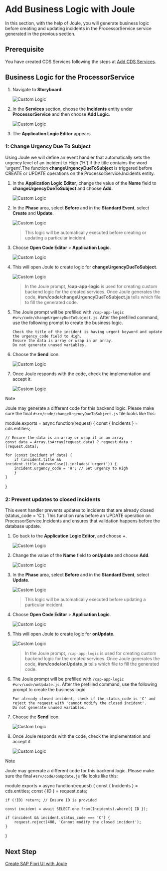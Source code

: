 # Add Business Logic with Joule

In this section, with the help of Joule, you will generate business logic before creating and updating incidents in the ProcessorService service generated in the previous section.

## Prerequisite

You have created CDS Services following the steps at [Add CDS Services](generate-service.md).

## Business Logic for the ProcessorService

1. Navigate to **Storyboard**.

    ![Custom Logic](../images/custom-logic/storyboard.png)

2. In the **Services** section, choose the **Incidents** entity under **ProcessorService** and then choose **Add Logic**.

    ![Custom Logic](../images/custom-logic/add_logic_click.png)

3. The **Application Logic Editor** appears.

### 1: Change Urgency Due To Subject
Using Joule we will define an event handler that automatically sets the urgency level of an incident to High ('H') if the title contains the word 'urgent'.The function **changeUrgencyDueToSubject** is triggered before CREATE or UPDATE operations on the ProcessorService.Incidents entity. 
1. In the **Application Logic Editor**, change the value of the **Name** field to **changeUrgencyDueToSubject** and choose **Add**.

    ![Custom Logic](../images/custom-logic/logic1_name.png)

2. In the **Phase** area, select **Before** and in the **Standard Event**, select **Create** and **Update**.

    ![Custom Logic](../images/custom-logic/logic1_phase.png)

    > This logic will be automatically executed before creating or updating a particular incident.

3. Choose **Open Code Editor** > **Application Logic**.

    ![Custom Logic](../images/custom-logic/logic1_openeditor.png)

4. This will open Joule to create logic for **changeUrgencyDueToSubject**.

    ![Custom Logic](../images/custom-logic/logic1_joulestart.png)

    > In the Joule prompt, **/cap-app-logic** is used for creating custom backend logic for the created services. Once Joule generates the code, **#srv/code/changeUrgencyDueToSubject.js** tells which file to fill the generated code.

5. The Joule prompt will be prefilled with `/cap-app-logic #srv/code/changeUrgencyDueToSubject.js`. After the prefilled command, use the following prompt to create the business logic.

    ```
    Check the title of the incident is having urgent keyword and update the urgency_code field to High.
    Ensure the data is array or wrap in an array.
    Do not generate unused variables.
    ```
    
6. Choose the **Send** icon.

    ![Custom Logic](../images/newprompts/logic1.png)

7. Once Joule responds with the code, check the implementation and accept it. 

    ![Custom Logic](../images/custom-logic/logic1_code.png)

> [!Note]
> Joule may generate a different code for this backend logic. Please make sure the final `#srv/code/changeUrgencyDueToSubject.js` file looks like this: 


module.exports = async function(request) {
    const { Incidents } = cds.entities;
    
    // Ensure the data is an array or wrap it in an array
    const data = Array.isArray(request.data) ? request.data : [request.data];

    for (const incident of data) {
        if (incident.title && incident.title.toLowerCase().includes('urgent')) {
        incident.urgency_code = 'H'; // Set urgency to High
        }
    }
}


### 2: Prevent updates to closed incidents
This event handler prevents updates to incidents that are already closed (status_code = 'C'). This function runs before an UPDATE operation on ProcessorService.Incidents and ensures that validation happens before the database update.

1. Go back to the **Application Logic Editor**, and choose **+**.

    ![Custom Logic](../images/custom-logic/logic2_openeditor.png)

2. Change the value of the **Name** field to **onUpdate** and choose **Add**.

    ![Custom Logic](../images/custom-logic/logic2_name.png)

3. In the **Phase** area, select **Before** and in the **Standard Event**, select **Update**.

    ![Custom Logic](../images/custom-logic/logic2_phase.png)

    > This logic will be automatically executed before updating a particular incident.

4. Choose **Open Code Editor** > **Application Logic**.

    ![Custom Logic](../images/custom-logic/logic2_logic.png)

5. This will open Joule to create logic for **onUpdate**.

    ![Custom Logic](../images/custom-logic/logic2_joulestart.png)

    > In the Joule prompt, `/cap-app-logic` is used for creating custom backend logic for the created services. Once Joule generates the code, **#srv/code/onUpdate.js** tells which file to fill the generated code.

6. The Joule prompt will be prefilled with `/cap-app-logic #srv/code/onUpdate.js`. After the prefilled command, use the following prompt to create the business logic.

    ```
    For already closed incident, check if the status_code is 'C' and reject the request with 'cannot modify the closed incident'. 
    Do not generate unused variables.
    ```
    
7. Choose the **Send** icon.

    ![Custom Logic](../images/newprompts/logic2.png)

8. Once Joule responds with the code, check the implementation and accept it. 

    ![Custom Logic](../images/custom-logic/logic2_code.png)

> [!Note]
> Joule may generate a different code for this backend logic. Please make sure the final `#srv/code/onUpdate.js` file looks like this: 

module.exports = async function(request) {
    const { Incidents } = cds.entities;
    const { ID } = request.data;

    if (!ID) return; // Ensure ID is provided

    const incident = await SELECT.one.from(Incidents).where({ ID });

    if (incident && incident.status_code === 'C') {
        request.reject(400, 'Cannot modify the closed incident');
    }
}

## Next Step

[Create SAP Fiori UI with Joule](./fiori-ui.md)









